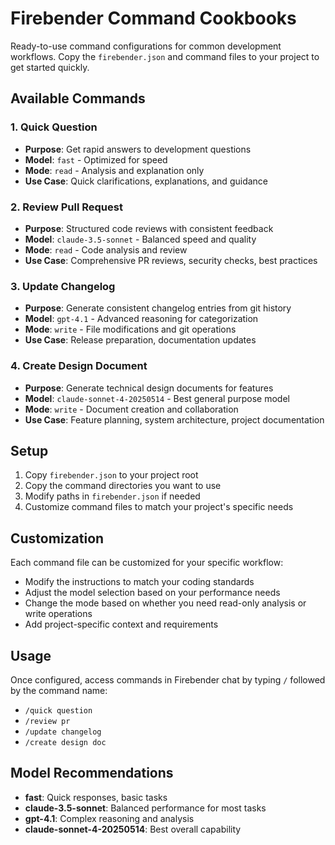 # Firebender Command Cookbooks

Ready-to-use command configurations for common development workflows. Copy the `firebender.json` and command files to
your project to get started quickly.

## Available Commands

### 1. Quick Question

- **Purpose**: Get rapid answers to development questions
- **Model**: `fast` - Optimized for speed
- **Mode**: `read` - Analysis and explanation only
- **Use Case**: Quick clarifications, explanations, and guidance

### 2. Review Pull Request

- **Purpose**: Structured code reviews with consistent feedback
- **Model**: `claude-3.5-sonnet` - Balanced speed and quality
- **Mode**: `read` - Code analysis and review
- **Use Case**: Comprehensive PR reviews, security checks, best practices

### 3. Update Changelog

- **Purpose**: Generate consistent changelog entries from git history
- **Model**: `gpt-4.1` - Advanced reasoning for categorization
- **Mode**: `write` - File modifications and git operations
- **Use Case**: Release preparation, documentation updates

### 4. Create Design Document

- **Purpose**: Generate technical design documents for features
- **Model**: `claude-sonnet-4-20250514` - Best general purpose model
- **Mode**: `write` - Document creation and collaboration
- **Use Case**: Feature planning, system architecture, project documentation

## Setup

1. Copy `firebender.json` to your project root
2. Copy the command directories you want to use
3. Modify paths in `firebender.json` if needed
4. Customize command files to match your project's specific needs

## Customization

Each command file can be customized for your specific workflow:

- Modify the instructions to match your coding standards
- Adjust the model selection based on your performance needs
- Change the mode based on whether you need read-only analysis or write operations
- Add project-specific context and requirements

## Usage

Once configured, access commands in Firebender chat by typing `/` followed by the command name:

- `/quick question`
- `/review pr`
- `/update changelog`
- `/create design doc`

## Model Recommendations

- **fast**: Quick responses, basic tasks
- **claude-3.5-sonnet**: Balanced performance for most tasks
- **gpt-4.1**: Complex reasoning and analysis
- **claude-sonnet-4-20250514**: Best overall capability
